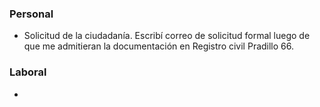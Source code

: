 ### Personal
- Solicitud de la ciudadanía. Escribí correo de solicitud formal luego de que me admitieran la documentación en Registro civil Pradillo 66.

### Laboral
- 